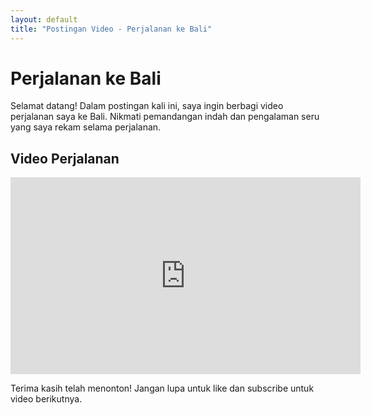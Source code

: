```yaml
---
layout: default
title: "Postingan Video - Perjalanan ke Bali"
---
```


# Perjalanan ke Bali

Selamat datang! Dalam postingan kali ini, saya ingin berbagi video perjalanan saya ke Bali. Nikmati pemandangan indah dan pengalaman seru yang saya rekam selama perjalanan.

## Video Perjalanan

<iframe width="560" height="315" src="https://www.youtube.com/embed/0iGMY2FZMpc" frameborder="0" allow="accelerometer; autoplay; encrypted-media; gyroscope; picture-in-picture" allowfullscreen></iframe>

Terima kasih telah menonton! Jangan lupa untuk like dan subscribe untuk video berikutnya.
